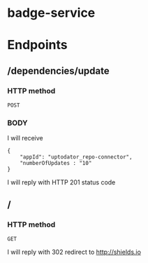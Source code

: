 badge-service
=============
 
# Endpoints

## /dependencies/update

### HTTP method

```
POST 
```

### BODY

I will receive

```
{
    "appId": "uptodator_repo-connector",
	"numberOfUpdates : "10"
}
```

I will reply with HTTP 201 status code

## /<appId>

### HTTP method

```
GET
```

I will reply with 302 redirect to http://shields.io
